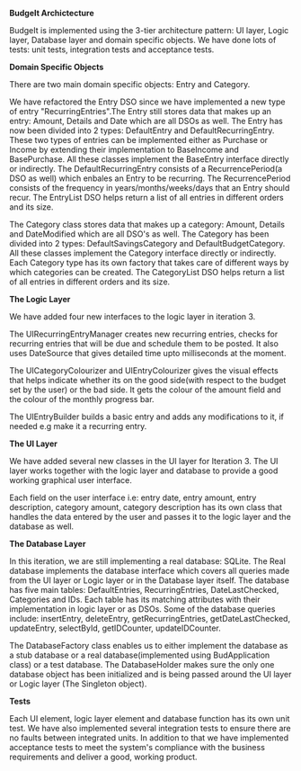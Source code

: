 **BudgeIt Archictecture**

BudgeIt is implemented using the 3-tier architecture pattern: UI layer, Logic layer, Database layer and domain specific objects. We have done lots of tests: unit tests, integration tests and acceptance tests.

**Domain Specific Objects**

There are two main domain specific objects: Entry and Category.

We have refactored the Entry DSO since we have implemented a new type of entry "RecurringEntries".The Entry still stores data that makes up an entry: Amount, Details and Date which are all DSOs as well. The Entry has now been divided into 2 types: DefaultEntry and DefaultRecurringEntry. These two types of entries can be implemented either as Purchase or Income by extending their implementation to BaseIncome and BasePurchase.
All these classes implement the BaseEntry interface directly or indirectly. The DefaultRecurringEntry consists of a RecurrencePeriod(a DSO as well) which enbales an Entry to be recurring. The RecurrencePeriod consists of the frequency in years/months/weeks/days that an Entry should recur. The EntryList DSO helps return a list of all entries in different orders and its size.

The Category class stores data that makes up a category: Amount, Details and DateModified which are all DSO's as well. The Category has been divided into 2 types: DefaultSavingsCategory and DefaultBudgetCategory. All these classes implement the Category interface directly or indirectly. Each Category type has its own factory that takes care of different ways by which categories can be created. The CategoryList DSO helps return a list of all entries in different orders and its size.

**The Logic Layer**

We have added four new interfaces to the logic layer in iteration 3.

The UIRecurringEntryManager creates new recurring entries, checks for recurring entries that will be due and schedule them to be posted. It also uses DateSource that gives detailed time upto milliseconds at the moment.

The UICategoryColourizer and UIEntryColourizer gives the visual effects that helps indicate whether its on the good side(with respect to the budget set by the user) or the bad side. It gets the colour of the amount field and the colour of the monthly progress bar.

The UIEntryBuilder builds a basic entry and adds any modifications to it, if needed e.g make it a recurring entry.

**The UI Layer**

We have added several new classes in the UI layer for Iteration 3.
The UI layer works together with the logic layer and database to provide a good working graphical user interface.

Each field on the user interface i.e: entry date, entry amount, entry description, category amount, category description has its own class that handles the data entered by the user and passes it to the logic layer and the database as well.

**The Database Layer**

In this iteration, we are still implementing a real database: SQLite.
The Real database implements the database interface which covers all queries made from the UI layer or Logic layer or in the Database layer itself. The database has five main tables: DefaultEntries, RecurringEntries, DateLastChecked, Categories and IDs. Each table has its matching attributes with their implementation in logic layer or as DSOs. Some of the database queries include: insertEntry, deleteEntry, getRecurringEntries, getDateLastChecked, updateEntry, selectById, getIDCounter, updateIDCounter.

The DatabaseFactory class enables us to either implement the database as a stub database or a real database(implemented using BudApplication class) or a test database. The DatabaseHolder makes sure the only one database object has been initialized and is being passed around the UI layer or Logic layer (The Singleton object).

**Tests**

Each UI element, logic layer element and database function has its own unit test. We have also implemented several integration tests to ensure there are no faults between integrated units. In addition to that we have implemented acceptance tests to meet the system's compliance with the business requirements and deliver a good, working product.
